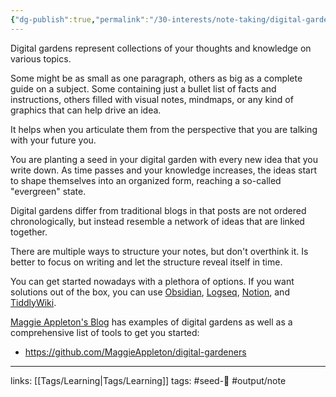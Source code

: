 ```yaml
---
{"dg-publish":true,"permalink":"/30-interests/note-taking/digital-garden/"}
---
```



Digital gardens represent collections of your thoughts and knowledge on various topics. 

Some might be as small as one paragraph, others as big as a complete guide on a subject. Some containing just a bullet list of facts and instructions, others filled with visual notes, mindmaps, or any kind of graphics that can help drive an idea.

It helps when you articulate them from the perspective that you are talking with your future you.

You are planting a seed in your digital garden with every new idea that you write down. As time passes and your knowledge increases, the ideas start to shape themselves into an organized form, reaching a so-called "evergreen" state.

Digital gardens differ from traditional blogs in that posts are not ordered chronologically, but instead resemble a network of ideas that are linked together. 

There are multiple ways to structure your notes, but don't overthink it. Is better to focus on writing and let the structure reveal itself in time.

You can get started nowadays with a plethora of options. If you want solutions out of the box, you can use [Obsidian](http://obsidian.md), [Logseq](https://logseq.com/),  [Notion](https://www.notion.so), and [TiddlyWiki](https://tiddlywiki.com). 

[Maggie Appleton's Blog](https://maggieappleton.com) has examples of digital gardens as well as a comprehensive list of tools to get you started:
* https://github.com/MaggieAppleton/digital-gardeners


---
links: [[Tags/Learning\|Tags/Learning]]
tags: #seed-🌱 #output/note
